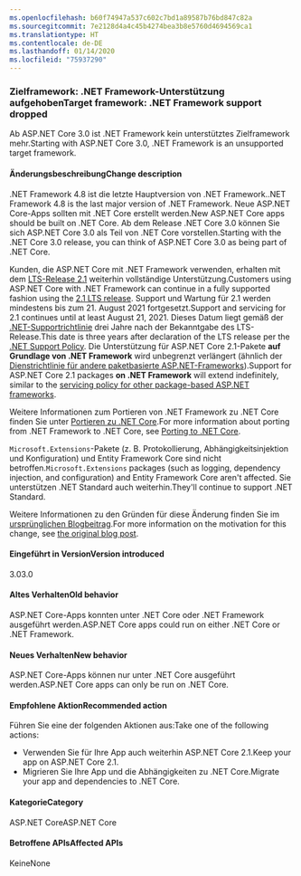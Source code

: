 ```yaml
---
ms.openlocfilehash: b60f74947a537c602c7bd1a89587b76bd847c82a
ms.sourcegitcommit: 7e2128d4a4c45b4274bea3b8e5760d4694569ca1
ms.translationtype: HT
ms.contentlocale: de-DE
ms.lasthandoff: 01/14/2020
ms.locfileid: "75937290"
---
```

### <a name="target-framework-net-framework-support-dropped"></a><span data-ttu-id="7b85d-101">Zielframework: .NET Framework-Unterstützung aufgehoben</span><span class="sxs-lookup"><span data-stu-id="7b85d-101">Target framework: .NET Framework support dropped</span></span>

<span data-ttu-id="7b85d-102">Ab ASP.NET Core 3.0 ist .NET Framework kein unterstütztes Zielframework mehr.</span><span class="sxs-lookup"><span data-stu-id="7b85d-102">Starting with ASP.NET Core 3.0, .NET Framework is an unsupported target framework.</span></span>

#### <a name="change-description"></a><span data-ttu-id="7b85d-103">Änderungsbeschreibung</span><span class="sxs-lookup"><span data-stu-id="7b85d-103">Change description</span></span>

<span data-ttu-id="7b85d-104">.NET Framework 4.8 ist die letzte Hauptversion von .NET Framework.</span><span class="sxs-lookup"><span data-stu-id="7b85d-104">.NET Framework 4.8 is the last major version of .NET Framework.</span></span> <span data-ttu-id="7b85d-105">Neue ASP.NET Core-Apps sollten mit .NET Core erstellt werden.</span><span class="sxs-lookup"><span data-stu-id="7b85d-105">New ASP.NET Core apps should be built on .NET Core.</span></span> <span data-ttu-id="7b85d-106">Ab dem Release .NET Core 3.0 können Sie sich ASP.NET Core 3.0 als Teil von .NET Core vorstellen.</span><span class="sxs-lookup"><span data-stu-id="7b85d-106">Starting with the .NET Core 3.0 release, you can think of ASP.NET Core 3.0 as being part of .NET Core.</span></span>

<span data-ttu-id="7b85d-107">Kunden, die ASP.NET Core mit .NET Framework verwenden, erhalten mit dem [LTS-Release 2.1](https://www.microsoft.com/net/download/dotnet-core/2.1) weiterhin vollständige Unterstützung.</span><span class="sxs-lookup"><span data-stu-id="7b85d-107">Customers using ASP.NET Core with .NET Framework can continue in a fully supported fashion using the [2.1 LTS release](https://www.microsoft.com/net/download/dotnet-core/2.1).</span></span> <span data-ttu-id="7b85d-108">Support und Wartung für 2.1 werden mindestens bis zum 21. August 2021 fortgesetzt.</span><span class="sxs-lookup"><span data-stu-id="7b85d-108">Support and servicing for 2.1 continues until at least August 21, 2021.</span></span> <span data-ttu-id="7b85d-109">Dieses Datum liegt gemäß der [.NET-Supportrichtlinie](https://www.microsoft.com/net/platform/support-policy) drei Jahre nach der Bekanntgabe des LTS-Release.</span><span class="sxs-lookup"><span data-stu-id="7b85d-109">This date is three years after declaration of the LTS release per the [.NET Support Policy](https://www.microsoft.com/net/platform/support-policy).</span></span> <span data-ttu-id="7b85d-110">Die Unterstützung für ASP.NET Core 2.1-Pakete **auf Grundlage von .NET Framework** wird unbegrenzt verlängert (ähnlich der [Dienstrichtlinie für andere paketbasierte ASP.NET-Frameworks](https://dotnet.microsoft.com/platform/support/policy/aspnet)).</span><span class="sxs-lookup"><span data-stu-id="7b85d-110">Support for ASP.NET Core 2.1 packages **on .NET Framework** will extend indefinitely, similar to the [servicing policy for other package-based ASP.NET frameworks](https://dotnet.microsoft.com/platform/support/policy/aspnet).</span></span>

<span data-ttu-id="7b85d-111">Weitere Informationen zum Portieren von .NET Framework zu .NET Core finden Sie unter [Portieren zu .NET Core](~/docs/core/porting/index.md).</span><span class="sxs-lookup"><span data-stu-id="7b85d-111">For more information about porting from .NET Framework to .NET Core, see [Porting to .NET Core](~/docs/core/porting/index.md).</span></span>

<span data-ttu-id="7b85d-112">`Microsoft.Extensions`-Pakete (z. B. Protokollierung, Abhängigkeitsinjektion und Konfiguration) und Entity Framework Core sind nicht betroffen.</span><span class="sxs-lookup"><span data-stu-id="7b85d-112">`Microsoft.Extensions` packages (such as logging, dependency injection, and configuration) and Entity Framework Core aren't affected.</span></span> <span data-ttu-id="7b85d-113">Sie unterstützen .NET Standard auch weiterhin.</span><span class="sxs-lookup"><span data-stu-id="7b85d-113">They'll continue to support .NET Standard.</span></span>

<span data-ttu-id="7b85d-114">Weitere Informationen zu den Gründen für diese Änderung finden Sie im [ursprünglichen Blogbeitrag](https://devblogs.microsoft.com/aspnet/a-first-look-at-changes-coming-in-asp-net-core-3-0/).</span><span class="sxs-lookup"><span data-stu-id="7b85d-114">For more information on the motivation for this change, see [the original blog post](https://devblogs.microsoft.com/aspnet/a-first-look-at-changes-coming-in-asp-net-core-3-0/).</span></span>

#### <a name="version-introduced"></a><span data-ttu-id="7b85d-115">Eingeführt in Version</span><span class="sxs-lookup"><span data-stu-id="7b85d-115">Version introduced</span></span>

<span data-ttu-id="7b85d-116">3.0</span><span class="sxs-lookup"><span data-stu-id="7b85d-116">3.0</span></span>

#### <a name="old-behavior"></a><span data-ttu-id="7b85d-117">Altes Verhalten</span><span class="sxs-lookup"><span data-stu-id="7b85d-117">Old behavior</span></span>

<span data-ttu-id="7b85d-118">ASP.NET Core-Apps konnten unter .NET Core oder .NET Framework ausgeführt werden.</span><span class="sxs-lookup"><span data-stu-id="7b85d-118">ASP.NET Core apps could run on either .NET Core or .NET Framework.</span></span>

#### <a name="new-behavior"></a><span data-ttu-id="7b85d-119">Neues Verhalten</span><span class="sxs-lookup"><span data-stu-id="7b85d-119">New behavior</span></span>

<span data-ttu-id="7b85d-120">ASP.NET Core-Apps können nur unter .NET Core ausgeführt werden.</span><span class="sxs-lookup"><span data-stu-id="7b85d-120">ASP.NET Core apps can only be run on .NET Core.</span></span>

#### <a name="recommended-action"></a><span data-ttu-id="7b85d-121">Empfohlene Aktion</span><span class="sxs-lookup"><span data-stu-id="7b85d-121">Recommended action</span></span>

<span data-ttu-id="7b85d-122">Führen Sie eine der folgenden Aktionen aus:</span><span class="sxs-lookup"><span data-stu-id="7b85d-122">Take one of the following actions:</span></span>

- <span data-ttu-id="7b85d-123">Verwenden Sie für Ihre App auch weiterhin ASP.NET Core 2.1.</span><span class="sxs-lookup"><span data-stu-id="7b85d-123">Keep your app on ASP.NET Core 2.1.</span></span>
- <span data-ttu-id="7b85d-124">Migrieren Sie Ihre App und die Abhängigkeiten zu .NET Core.</span><span class="sxs-lookup"><span data-stu-id="7b85d-124">Migrate your app and dependencies to .NET Core.</span></span>

#### <a name="category"></a><span data-ttu-id="7b85d-125">Kategorie</span><span class="sxs-lookup"><span data-stu-id="7b85d-125">Category</span></span>

<span data-ttu-id="7b85d-126">ASP.NET Core</span><span class="sxs-lookup"><span data-stu-id="7b85d-126">ASP.NET Core</span></span>

#### <a name="affected-apis"></a><span data-ttu-id="7b85d-127">Betroffene APIs</span><span class="sxs-lookup"><span data-stu-id="7b85d-127">Affected APIs</span></span>

<span data-ttu-id="7b85d-128">Keine</span><span class="sxs-lookup"><span data-stu-id="7b85d-128">None</span></span>

<!-- 

#### Affected APIs

Not detectable via API analysis

-->
